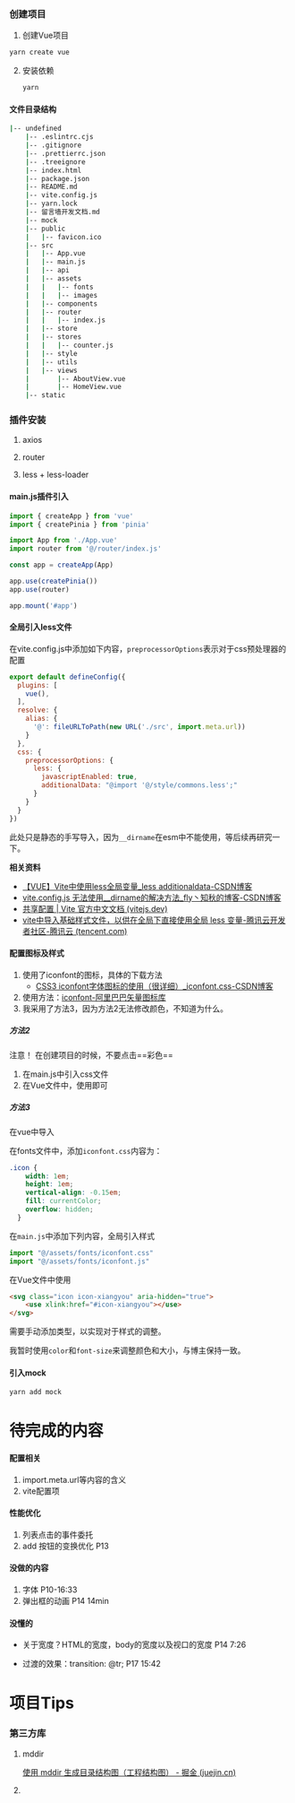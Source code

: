 ### 创建项目

1. 创建Vue项目

```bash
yarn create vue
```

2. 安装依赖

   ```bash
   yarn 
   ```

#### 文件目录结构

```bash
|-- undefined
    |-- .eslintrc.cjs		
    |-- .gitignore
    |-- .prettierrc.json
    |-- .treeignore
    |-- index.html
    |-- package.json
    |-- README.md
    |-- vite.config.js
    |-- yarn.lock
    |-- 留言墙开发文档.md
    |-- mock
    |-- public
    |   |-- favicon.ico
    |-- src
    |   |-- App.vue
    |   |-- main.js
    |   |-- api
    |   |-- assets
    |   |   |-- fonts
    |   |   |-- images
    |   |-- components
    |   |-- router
    |   |   |-- index.js
    |   |-- store
    |   |-- stores
    |   |   |-- counter.js
    |   |-- style
    |   |-- utils
    |   |-- views
    |       |-- AboutView.vue
    |       |-- HomeView.vue
    |-- static
```

### 插件安装

1. axios

2. router
3. less + less-loader

#### main.js插件引入

```js
import { createApp } from 'vue'
import { createPinia } from 'pinia'

import App from './App.vue'
import router from '@/router/index.js'

const app = createApp(App)

app.use(createPinia())
app.use(router)

app.mount('#app')
```

#### 全局引入less文件

在vite.config.js中添加如下内容，`preprocessorOptions`表示对于css预处理器的配置

```js
export default defineConfig({
  plugins: [
    vue(),
  ],
  resolve: {
    alias: {
      '@': fileURLToPath(new URL('./src', import.meta.url))
    }
  },
  css: {
    preprocessorOptions: {
      less: {
        javascriptEnabled: true,
        additionalData: "@import '@/style/commons.less';"
      }
    }
  }
})
```

此处只是静态的手写导入，因为`__dirname`在esm中不能使用，等后续再研究一下。

**相关资料**

- [【VUE】Vite中使用less全局变量_less additionaldata-CSDN博客](https://blog.csdn.net/RogerQianpeng/article/details/120780283)
- [vite.config.js 无法使用__dirname的解决方法_fly丶知秋的博客-CSDN博客](https://blog.csdn.net/u014752296/article/details/128614229)
- [共享配置 | Vite 官方中文文档 (vitejs.dev)](https://cn.vitejs.dev/config/shared-options.html#css-preprocessoroptions)
- [vite中导入基础样式文件，以供在全局下直接使用全局 less 变量-腾讯云开发者社区-腾讯云 (tencent.com)](https://cloud.tencent.com/developer/article/2218716)

#### 配置图标及样式

1. 使用了iconfont的图标，具体的下载方法
   - [CSS3 iconfont字体图标的使用（很详细）_iconfont.css-CSDN博客](https://blog.csdn.net/WU567_/article/details/104982557)
2. 使用方法：[iconfont-阿里巴巴矢量图标库](https://www.iconfont.cn/help/detail?spm=a313x.7781069.1998910419.15&helptype=code)
3. 我采用了方法3，因为方法2无法修改颜色，不知道为什么。

##### 方法2

注意！ 在创建项目的时候，不要点击==彩色==

1. 在main.js中引入css文件
2. 在Vue文件中，使用即可

##### 方法3

在vue中导入

在fonts文件中，添加`iconfont.css`内容为：

```css
.icon {
    width: 1em;
    height: 1em;
    vertical-align: -0.15em;
    fill: currentColor;
    overflow: hidden;
  }
```

在`main.js`中添加下列内容，全局引入样式

```js
import "@/assets/fonts/iconfont.css"
import "@/assets/fonts/iconfont.js"
```

在Vue文件中使用

```html
<svg class="icon icon-xiangyou" aria-hidden="true">
    <use xlink:href="#icon-xiangyou"></use>
</svg>
```

需要手动添加类型，以实现对于样式的调整。

我暂时使用`color`和`font-size`来调整颜色和大小，与博主保持一致。

#### 引入mock

```bash
yarn add mock
```





# 待完成的内容

#### 配置相关

1. import.meta.url等内容的含义
2. vite配置项

#### 性能优化

1. 列表点击的事件委托
1. add 按钮的变换优化 P13

#### 没做的内容

1. 字体 P10-16:33
1. 弹出框的动画 P14 14min

#### 没懂的

- 关于宽度？HTML的宽度，body的宽度以及视口的宽度 P14 7:26

- 过渡的效果：transition: @tr; P17 15:42

# 项目Tips

### 第三方库

1. mddir

   [使用 mddir 生成目录结构图（工程结构图） - 掘金 (juejin.cn)](https://juejin.cn/post/6844903896247173127)

2. 

